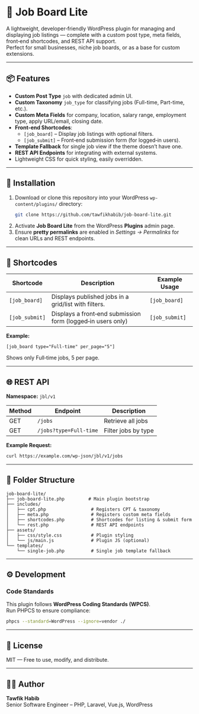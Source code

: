 # 💼 Job Board Lite

A lightweight, developer‑friendly WordPress plugin for managing and displaying job listings — complete with a custom post type, meta fields, front‑end shortcodes, and REST API support.  
Perfect for small businesses, niche job boards, or as a base for custom extensions.

---

## 📦 Features

- **Custom Post Type** `job` with dedicated admin UI.
- **Custom Taxonomy** `job_type` for classifying jobs (Full-time, Part-time, etc.).
- **Custom Meta Fields** for company, location, salary range, employment type, apply URL/email, closing date.
- **Front‑end Shortcodes**:
  - `[job_board]` – Display job listings with optional filters.
  - `[job_submit]` – Front‑end submission form (for logged‑in users).
- **Template Fallback** for single job view if the theme doesn’t have one.
- **REST API Endpoints** for integrating with external systems.
- Lightweight CSS for quick styling, easily overridden.

---

## 🚀 Installation

1. Download or clone this repository into your WordPress `wp-content/plugins/` directory:
   ```bash
   git clone https://github.com/tawfikhabib/job-board-lite.git
   ```
2. Activate **Job Board Lite** from the WordPress **Plugins** admin page.
3. Ensure **pretty permalinks** are enabled in *Settings → Permalinks* for clean URLs and REST endpoints.

---

## 📝 Shortcodes

| Shortcode      | Description                                                | Example Usage        |
| -------------- | ---------------------------------------------------------- | -------------------- |
| `[job_board]`  | Displays published jobs in a grid/list with filters.        | `[job_board]`        |
| `[job_submit]` | Displays a front‑end submission form (logged‑in users only) | `[job_submit]`       |

**Example:**  
```
[job_board type="Full-time" per_page="5"]
```
Shows only Full‑time jobs, 5 per page.

---

## 🌐 REST API

**Namespace:** `jbl/v1`

| Method | Endpoint                  | Description                     |
| ------ | ------------------------- | -------------------------------- |
| GET    | `/jobs`                    | Retrieve all jobs                |
| GET    | `/jobs?type=Full-time`     | Filter jobs by type              |

**Example Request:**
```bash
curl https://example.com/wp-json/jbl/v1/jobs
```

---

## 📂 Folder Structure

```
job-board-lite/
├── job-board-lite.php         # Main plugin bootstrap
├── includes/
│   ├── cpt.php                 # Registers CPT & taxonomy
│   ├── meta.php                # Registers custom meta fields
│   ├── shortcodes.php          # Shortcodes for listing & submit form
│   └── rest.php                # REST API endpoints
├── assets/
│   ├── css/style.css           # Plugin styling
│   └── js/main.js              # Plugin JS (optional)
└── templates/
    └── single-job.php          # Single job template fallback
```

---

## ⚙️ Development

### Code Standards
This plugin follows **WordPress Coding Standards (WPCS)**.  
Run PHPCS to ensure compliance:
```bash
phpcs --standard=WordPress --ignore=vendor ./
```

---

## 📜 License
MIT — Free to use, modify, and distribute.

---

## 👨‍💻 Author
**Tawfik Habib**  
Senior Software Engineer – PHP, Laravel, Vue.js, WordPress
